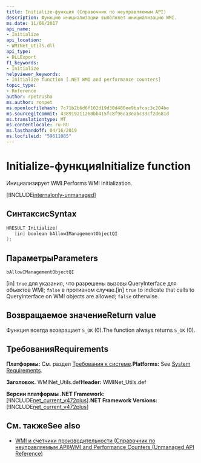 ```yaml
---
title: Initialize-функция (Справочник по неуправляемым API)
description: Функцию инициализации выполняет инициализацию WMI.
ms.date: 11/06/2017
api_name:
- Initialize
api_location:
- WMINet_Utils.dll
api_type:
- DLLExport
f1_keywords:
- Initialize
helpviewer_keywords:
- Initialize function [.NET WMI and performance counters]
topic_type:
- Reference
author: rpetrusha
ms.author: ronpet
ms.openlocfilehash: 7c71b2b6d6f102d19d30d480ee9bafcac3c204be
ms.sourcegitcommit: 438919211260bb415fc8f96ca3eabc33cf2d681d
ms.translationtype: MT
ms.contentlocale: ru-RU
ms.lasthandoff: 04/16/2019
ms.locfileid: "59611085"
---
```

# <a name="initialize-function"></a><span data-ttu-id="d140f-103">Initialize-функция</span><span class="sxs-lookup"><span data-stu-id="d140f-103">Initialize function</span></span>

<span data-ttu-id="d140f-104">Инициализирует WMI.</span><span class="sxs-lookup"><span data-stu-id="d140f-104">Performs WMI initialization.</span></span>

[!INCLUDE[internalonly-unmanaged](../../../../includes/internalonly-unmanaged.md)]

## <a name="syntax"></a><span data-ttu-id="d140f-105">Синтаксис</span><span class="sxs-lookup"><span data-stu-id="d140f-105">Syntax</span></span>

```cpp
HRESULT Initialize(
   [in] boolean bAllowIManagementObjectQI
);
```

## <a name="parameters"></a><span data-ttu-id="d140f-106">Параметры</span><span class="sxs-lookup"><span data-stu-id="d140f-106">Parameters</span></span>

`bAllowIManagementObjectQI`

<span data-ttu-id="d140f-107">[in] `true` для указания, что разрешены вызовы QueryInterface для объектов WMI; `false` в противном случае.</span><span class="sxs-lookup"><span data-stu-id="d140f-107">[in] `true` to indicate that calls to QueryInterface on WMI objects are allowed; `false` otherwise.</span></span>

## <a name="return-value"></a><span data-ttu-id="d140f-108">Возвращаемое значение</span><span class="sxs-lookup"><span data-stu-id="d140f-108">Return value</span></span>

<span data-ttu-id="d140f-109">Функция всегда возвращает `S_OK` (0).</span><span class="sxs-lookup"><span data-stu-id="d140f-109">The function always returns `S_OK` (0).</span></span>

## <a name="requirements"></a><span data-ttu-id="d140f-110">Требования</span><span class="sxs-lookup"><span data-stu-id="d140f-110">Requirements</span></span>

<span data-ttu-id="d140f-111">**Платформы:** См. раздел [Требования к системе](../../../../docs/framework/get-started/system-requirements.md).</span><span class="sxs-lookup"><span data-stu-id="d140f-111">**Platforms:** See [System Requirements](../../../../docs/framework/get-started/system-requirements.md).</span></span>

<span data-ttu-id="d140f-112">**Заголовок.** WMINet_Utils.def</span><span class="sxs-lookup"><span data-stu-id="d140f-112">**Header:** WMINet_Utils.def</span></span>

<span data-ttu-id="d140f-113">**Версии платформы .NET Framework:** [!INCLUDE[net_current_v472plus](../../../../includes/net-current-v472plus.md)]</span><span class="sxs-lookup"><span data-stu-id="d140f-113">**.NET Framework Versions:** [!INCLUDE[net_current_v472plus](../../../../includes/net-current-v472plus.md)]</span></span>

## <a name="see-also"></a><span data-ttu-id="d140f-114">См. также</span><span class="sxs-lookup"><span data-stu-id="d140f-114">See also</span></span>

- [<span data-ttu-id="d140f-115">WMI и счетчики производительности (Справочник по неуправляемым API)</span><span class="sxs-lookup"><span data-stu-id="d140f-115">WMI and Performance Counters (Unmanaged API Reference)</span></span>](index.md)

